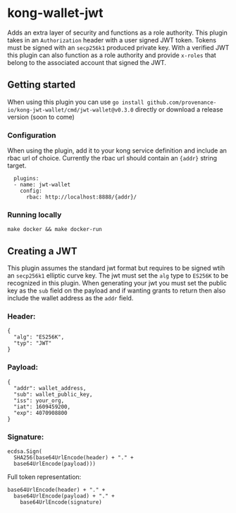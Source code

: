 # kong-wallet-jwt

Adds an extra layer of security and functions as a role authority. This plugin takes in an `Authorization` header with a user signed JWT token. Tokens must be signed with an `secp256k1` produced private key.  With a verified JWT this plugin can also function as a role authority and provide `x-roles` that belong to the associated account that signed the JWT. 

## Getting started

When using this plugin you can use `go install github.com/provenance-io/kong-jwt-wallet/cmd/jwt-wallet@v0.3.0` directly or download a release version (soon to come)

### Configuration

When using the plugin, add it to your kong service definition and include an rbac url of choice. Currently the rbac url should contain an `{addr}` string target. 
```
  plugins:
  - name: jwt-wallet
    config:
      rbac: http://localhost:8888/{addr}/
```

### Running locally

```
make docker && make docker-run
```

## Creating a JWT

This plugin assumes the standard jwt format but requires to be signed wtih an `secp256k1` elliptic curve key. The jwt must set the `alg` type to `ES256K` to be recognized in this plugin. 
When generating your jwt you must set the public key as the `sub` field on the payload and if wanting grants to return then also include the wallet address as the `addr` field. 

### Header: 

```
{
  "alg": "ES256K",
  "typ": "JWT"
}
```

### Payload: 

```
{
  "addr": wallet_address,
  "sub": wallet_public_key,
  "iss": your_org,
  "iat": 1609459200,
  "exp": 4070908800
}
```

### Signature: 

```
ecdsa.Sign(
  SHA256(base64UrlEncode(header) + "." +
  base64UrlEncode(payload)))
```

Full token representation: 

```
base64UrlEncode(header) + "." +
  base64UrlEncode(payload) + "." +
    base64UrlEncode(signature)
```

